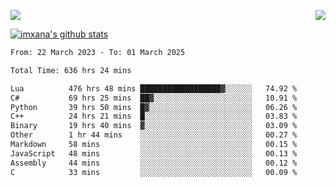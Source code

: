 <p>
  <a href="https://count.getloli.com/"><img src="https://count.getloli.com/get/@xana.readme?theme=moebooru-h"></a>
  <img src="https://weather-icon.journeyad.repl.co/@hangzhou?v=1" align="right">
</p>


<a href="https://github.com/imxana"><img align="center" src="https://github-readme-stats.vercel.app/api?username=imxana&show_icons=true&include_all_commits=true&hide_border=tru&custom_title=imxana%27s%20Github%20Stats" alt="imxana's github stats" /></a> 

<!--START_SECTION:waka-->

```txt
From: 22 March 2023 - To: 01 March 2025

Total Time: 636 hrs 24 mins

Lua          476 hrs 48 mins ██████████████████▓░░░░░░   74.92 %
C#           69 hrs 25 mins  ██▓░░░░░░░░░░░░░░░░░░░░░░   10.91 %
Python       39 hrs 50 mins  █▓░░░░░░░░░░░░░░░░░░░░░░░   06.26 %
C++          24 hrs 21 mins  █░░░░░░░░░░░░░░░░░░░░░░░░   03.83 %
Binary       19 hrs 40 mins  ▓░░░░░░░░░░░░░░░░░░░░░░░░   03.09 %
Other        1 hr 44 mins    ░░░░░░░░░░░░░░░░░░░░░░░░░   00.27 %
Markdown     58 mins         ░░░░░░░░░░░░░░░░░░░░░░░░░   00.15 %
JavaScript   48 mins         ░░░░░░░░░░░░░░░░░░░░░░░░░   00.13 %
Assembly     44 mins         ░░░░░░░░░░░░░░░░░░░░░░░░░   00.12 %
C            33 mins         ░░░░░░░░░░░░░░░░░░░░░░░░░   00.09 %
```

<!--END_SECTION:waka-->
